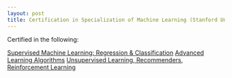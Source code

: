 ```yaml
---
layout: post
title: Certification in Specialization of Machine Learning (Stanford University)
---
```


Certified in the following:


[Supervised Machine Learning: Regression & Classification](https://coursera.org/share/49a312f2e3e211fe55a325305af100d3)
[Advanced Learning Algorithms](https://coursera.org/share/a68da8d604271001fd2a93e9d9cd9bee)
[Unsupervised Learning, Recommenders, Reinforcement Learning](https://coursera.org/share/15f83bba05f1cb6d25ca983e3adfec1e)

<br>
